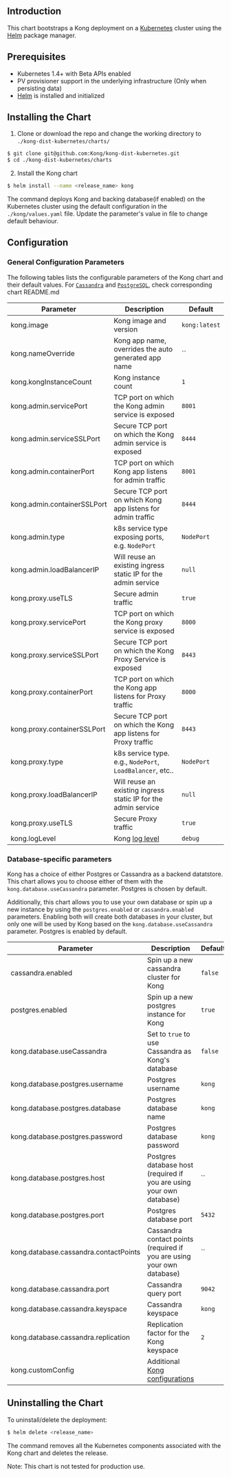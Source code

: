 ## Introduction

This chart bootstraps a Kong deployment on a [Kubernetes](http://kubernetes.io)
cluster using the [Helm](https://helm.sh) package manager.

## Prerequisites

- Kubernetes 1.4+ with Beta APIs enabled
- PV provisioner support in the underlying infrastructure (Only when persisting data)
- [Helm](https://docs.helm.sh/using_helm/#quickstart-guide) is installed and initialized

## Installing the Chart

1. Clone or download the repo and change the working directory to
`./kong-dist-kubernetes/charts/`

```bash
$ git clone git@github.com:Kong/kong-dist-kubernetes.git
$ cd ./kong-dist-kubernetes/charts
```

2. Install the Kong chart
```bash
$ helm install --name <release_name> kong
```

The command deploys Kong and backing database(if enabled) on the Kubernetes cluster
using the default configuration in the `./kong/values.yaml` file. Update the
parameter's value in file to change default behaviour.

## Configuration

### General Configuration Parameters

The following tables lists the configurable parameters of the Kong chart and
their default values. For [`Cassandra`](./charts/cassandra/README.md) and
[`PostgreSQL`](./charts/postgresql/README.md), check corresponding chart README.md

| Parameter                              | Description                                                            | Default               |
| -----------------------------------    | --------------------------------------------------------------------   | -------------------   |
| kong.image                             | Kong image and version                                                 | `kong:latest`         |
| kong.nameOverride                      | Kong app name, overrides the auto generated app name                   | ``                    |
| kong.kongInstanceCount                 | Kong instance count                                                    | `1`                   |
| kong.admin.servicePort                 | TCP port on which the Kong admin service is exposed                    | `8001`                |
| kong.admin.serviceSSLPort              | Secure TCP port on which the Kong admin service is exposed             | `8444`                |
| kong.admin.containerPort               | TCP port on which Kong app listens for admin traffic                   | `8001`                |
| kong.admin.containerSSLPort            | Secure TCP port on which Kong app listens for admin traffic            | `8444`                |
| kong.admin.type                        | k8s service type exposing ports, e.g. `NodePort`                       | `NodePort`            |
| kong.admin.loadBalancerIP              | Will reuse an existing ingress static IP for the admin service         | `null`                |
| kong.proxy.useTLS                      | Secure admin traffic                                                   | `true`                |
| kong.proxy.servicePort                 | TCP port on which the Kong proxy service is exposed                    | `8000`                |
| kong.proxy.serviceSSLPort              | Secure TCP port on which the Kong Proxy Service is exposed             | `8443`                |
| kong.proxy.containerPort               | TCP port on which the Kong app listens for Proxy traffic               | `8000`                |
| kong.proxy.containerSSLPort            | Secure TCP port on which the Kong app listens for Proxy traffic        | `8443`                |
| kong.proxy.type                        | k8s service type. e.g., `NodePort`, `LoadBalancer`, etc..              | `NodePort`            |
| kong.proxy.loadBalancerIP              | Will reuse an existing ingress static IP for the admin service         | `null`                |
| kong.proxy.useTLS                      | Secure Proxy traffic                                                   | `true`                |
| kong.logLevel                          | Kong [log level](https://getkong.org/docs/latest/configuration/#log_level) | `debug`           |

### Database-specific parameters

Kong has a choice of either Postgres or Cassandra as a backend datatstore.  This chart allows you to choose either of them with the `kong.database.useCassandra` parameter.  Postgres is chosen by default.

Additionally, this chart allows you to use your own database or spin up a new instance by using the `postgres.enabled` or `cassandra.enabled` parameters.  Enabling both will create both databases in your cluster, but only one will be used by Kong based on the `kong.database.useCassandra` parameter.  Postgres is enabled by default.

| Parameter                              | Description                                                            | Default               |
| -----------------------------------    | --------------------------------------------------------------------   | -------------------   |
| cassandra.enabled                      | Spin up a new cassandra cluster for Kong                               | `false`               |
| postgres.enabled                       | Spin up a new postgres instance for Kong                               | `true `               |
| kong.database.useCassandra             | Set to `true` to use Cassandra as Kong's database                      | `false`               |
| kong.database.postgres.username        | Postgres username                                                      | `kong`                |
| kong.database.postgres.database        | Postgres database name                                                 | `kong`                |
| kong.database.postgres.password        | Postgres database password                                             | `kong`                |
| kong.database.postgres.host            | Postgres database host (required if you are using your own database)   | ``                    |
| kong.database.postgres.port            | Postgres database port                                                 | `5432`                |
| kong.database.cassandra.contactPoints  | Cassandra contact points (required if you are using your own database) | ``                    |
| kong.database.cassandra.port           | Cassandra query port                                                   | `9042`                |
| kong.database.cassandra.keyspace       | Cassandra keyspace                                                     | `kong`                |
| kong.database.cassandra.replication    | Replication factor for the Kong keyspace                               | `2`                   |
| kong.customConfig                      | Additional [Kong configurations](https://getkong.org/docs/latest/configuration/) |             |


## Uninstalling the Chart

To uninstall/delete the deployment:

```bash
$ helm delete <release_name>
```

The command removes all the Kubernetes components associated with the Kong chart
and deletes the release.


Note: This chart is not tested for production use.
